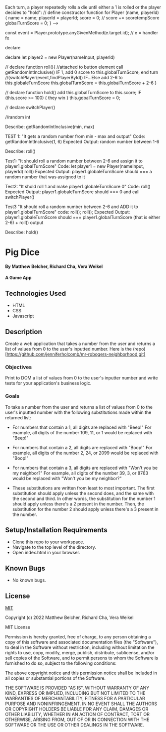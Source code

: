 

Each turn, a player repeatedly rolls a die until either a 1 is rolled or the player decides to "hold":
  // define constructor function for 
  Player (name, playerId) 
    { name = name; 
    playerId = playerId;
    score = 0;          // score += scoretempScore
    globalTurnScore = 0;
    }
 -->

const event = Player.prototype.anyGivenMethod(e.target.id); // e = handler fx

declare 

declare let player2 = new Player(nameInput, playerId)


// declare function roll(){ //attached to button element
  call getRandomIntInclusive()
    IF 1, add 0 score to this.globalTurnScore, end turn //(switchPlayer(event,findPlayerById))
      IF...Else add 2-6 to this.globaleTurnScore
      this.globalTurnScore = this.globalTurnScore + 2-6
    }

// declare function hold()
  add this.globalTurnScore to this.score;
  IF (this.score >= 100) {
    they win
  } 
  this.gobalTurnScore = 0;



// declare switchPlayer()

  



//random int



Describe: getRandomIntInclusive(min, max)

TEST 1: "It gets a random number from min - max and output"
Code: 
getRandomIntInclusive(1, 6)
Expected Output:
random number between 1-6


Describe: roll()

Test1: "It should roll a random number between 2-6 and assign it to player1.globalTurnScore"
Code: 
let player1 = new Player(nameInput, playerId)
roll()
Expected Output:
player1.globaleTurnScore should === a random number that was assigned to it

Test2: "It shold roll 1 and make player1.globaleTurnScore 0"
Code:
roll()
Expected Output:
player1.globaleTurnScore should === 0 and call switchPlayer()

Test3 "It should roll a random number between 2-6 and ADD it to player1.globalTurnScore"
code: 
roll(); 
roll();
Expected Output:
player1.globaleTurnScore should === player1.globalTurnScore (that is either 2-6) + roll() output


Describe: hold()






# Pig Dice

#### By Matthew Belcher, Richard Cha, Vera Weikel

#### A Game App

## Technologies Used

* HTML 
* CSS 
* Javascript

## Description
Create a web application that takes a number from the user and returns a list of values from 0 to the user's inputted number. Here is the (repo)[https://github.com/jenniferholcomb/mr-robogers-neighborhood.git]

### Objectives 

Print to DOM a list of values from 0 to the user's inputter number and write tests for your application's business logic. 

### Goals

To take a number from the user and returns a list of values from 0 to the user's inputted number with the following substitutions made within the returned list:

* For numbers that contain a 1, all digits are replaced with "Beep!"
For example, all digits of the number 109, 11, or 1 would be replaced with "Beep!"
* For numbers that contain a 2, all digits are replaced with "Boop!"
For example, all digits of the number 2, 24, or 2099 would be replaced with "Boop!"
* For numbers that contain a 3, all digits are replaced with "Won't you be my neighbor?"
For example, all digits of the number 39, 3, or 8763 would be replaced with "Won't you be my neighbor?"

* These substitutions are written from least to most important. The first substitution should apply unless the second does, and the same with the second and third. In other words, the substitution for the number 1 should apply unless there's a 2 present in the number. Then, the substitution for the number 2 should apply unless there's a 3 present in the number.

## Setup/Installation Requirements

* Clone this repo to your workspace.
* Navigate to the top level of the directory.
* Open index.html in your browser.

## Known Bugs

* No known bugs.

## License

[MIT](https://choosealicense.com/licenses/mit/)

Copyright (c) 2022 Matthew Belcher, Richard Cha, Vera Weikel

MIT License

Permission is hereby granted, free of charge, to any person obtaining a copy
of this software and associated documentation files (the "Software"), to deal
in the Software without restriction, including without limitation the rights
to use, copy, modify, merge, publish, distribute, sublicense, and/or sell
copies of the Software, and to permit persons to whom the Software is
furnished to do so, subject to the following conditions:

The above copyright notice and this permission notice shall be included in all
copies or substantial portions of the Software.

THE SOFTWARE IS PROVIDED "AS IS", WITHOUT WARRANTY OF ANY KIND, EXPRESS OR
IMPLIED, INCLUDING BUT NOT LIMITED TO THE WARRANTIES OF MERCHANTABILITY,
FITNESS FOR A PARTICULAR PURPOSE AND NONINFRINGEMENT. IN NO EVENT SHALL THE
AUTHORS OR COPYRIGHT HOLDERS BE LIABLE FOR ANY CLAIM, DAMAGES OR OTHER
LIABILITY, WHETHER IN AN ACTION OF CONTRACT, TORT OR OTHERWISE, ARISING FROM,
OUT OF OR IN CONNECTION WITH THE SOFTWARE OR THE USE OR OTHER DEALINGS IN THE
SOFTWARE.